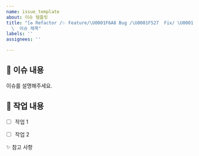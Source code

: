 ```yaml
---
name: issue_template
about: 이슈 템플릿
title: "[♻️ Refactor /✨ Feature/\U0001F6A8 Bug /\U0001F527  Fix/ \U0001F484 Style]
  \  이슈 제목"
labels: ''
assignees: ''

---
```


📌 이슈 내용
------------
이슈를 설명해주세요.


📝 작업 내용
------------
- [ ] 작업 1
- [ ] 작업 2


✨ 참고 사항
